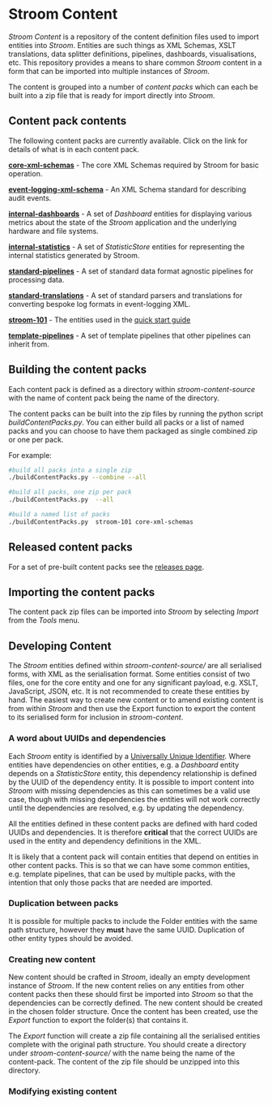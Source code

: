 # Stroom Content

_Stroom Content_ is a repository of the content definition files used to import entities into _Stroom_. Entities are such things as XML Schemas, XSLT translations, data splitter definitions, pipelines, dashboards, visualisations, etc. This repository provides a means to share common _Stroom_ content in a form that can be imported into multiple instances of _Stroom_.

The content is grouped into a number of _content packs_ which can each be built into a zip file that is ready for import directly into _Stroom_.

## Content pack contents

The following content packs are currently available.  Click on the link for details of what is in each content pack.

[**core-xml-schemas**](./docs/core-xml-schemas.md) - The core XML Schemas required by Stroom for basic operation.

[**event-logging-xml-schema**](./docs/event-logging-xml-schema.md) - An XML Schema standard for describing audit events.

[**internal-dashboards**](./docs/internal-dashboards.md) - A set of _Dashboard_ entities for displaying various metrics about the state of the _Stroom_ application and the underlying hardware and file systems.

[**internal-statistics**](./docs/internal-statistics.md) - A set of _StatisticStore_ entities for representing the internal statistics generated by Stroom.

[**standard-pipelines**](./docs/standard-pipelines.md) - A set of standard data format agnostic pipelines for processing data.

[**standard-translations**](./docs/standard-translations.md) - A set of standard parsers and translations for converting bespoke log formats in event-logging XML.

[**stroom-101**](./docs/stroom-101.md) - The entities used in the [quick start guide](https://gchq.github.io/stroom-docs/quick-start-guide/quick-start.html) 

[**template-pipelines**](./docs/template-pipelines.md) - A set of template pipelines that other pipelines can inherit from.

## Building the content packs

Each content pack is defined as a directory within _stroom-content-source_ with the name of content pack being the name of the directory.

The content packs can be built into the zip files by running the python script _buildContentPacks.py_. You can either build all packs or a list of named packs and you can choose to have them packaged as single combined zip or one per pack.

For example:

```bash
#build all packs into a single zip
./buildContentPacks.py --combine --all 

#build all packs, one zip per pack
./buildContentPacks.py  --all 

#build a named list of packs
./buildContentPacks.py  stroom-101 core-xml-schemas
```

## Released content packs

For a set of pre-built content packs see the [releases page](https://github.com/gchq/stroom-content/releases).

## Importing the content packs

The content pack zip files can be imported into _Stroom_ by selecting _Import_ from the _Tools_ menu.

## Developing Content

The _Stroom_ entities defined within _stroom-content-source/_ are all serialised forms, with XML as the serialisation format. Some entities consist of two files, one for the core entity and one for any significant payload, e.g. XSLT, JavaScript, JSON, etc. It is not recommended to create these entities by hand. The easiest way to create new content or to amend existing content is from within _Stroom_ and then use the Export function to export the content to its serialised form for inclusion in _stroom-content_.

### A word about UUIDs and dependencies

Each _Stroom_ entity is identified by a [Universally Unique Identifier](https://en.wikipedia.org/wiki/Universally_unique_identifier).  Where entities have dependencies on other entities, e.g. a _Dashboard_ entity depends on a _StatisticStore_ entity, this dependency relationship is defined by the UUID of the dependency entity. It is possible to import content into _Stroom_ with missing dependencies as this can sometimes be a valid use case, though with missing dependencies the entities will not work correctly until the dependencies are resolved, e.g. by updating the dependency.

All the entities defined in these content packs are defined with hard coded UUIDs and dependencies.  It is therefore **critical** that the correct UUIDs are used in the entity and dependency definitions in the XML.

It is likely that a content pack will contain entities that depend on entities in other content packs. This is so that we can have some common entities, e.g. template pipelines, that can be used by multiple packs, with the intention that only those packs that are needed are imported.

### Duplication between packs

It is possible for multiple packs to include the Folder entities with the same path structure, however they **must** have the same UUID. Duplication of other entity types should be avoided.

### Creating new content

New content should be crafted in _Stroom_, ideally an empty development instance of _Stroom_. If the new content relies on any entities from other content packs then these should first be imported into _Stroom_ so that the dependencies can be correctly defined. The new content should be created in the chosen folder structure. Once the content has been created, use the _Export_ function to export the folder(s) that contains it.

The _Export_ function will create a zip file containing all the serialised entities complete with the original path structure. You should create a directory under _stroom-content-source/_ with the name being the name of the content-pack. The content of the zip file should be unzipped into this directory. 

### Modifying existing content
